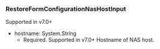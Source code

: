 ### RestoreFormConfigurationNasHostInput
Supported in v7.0+

- hostname: System.String
  - Required. Supported in v7.0+
      Hostname of NAS host.
